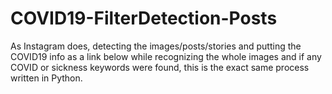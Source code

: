 # COVID19-FilterDetection-Posts
As Instagram does, detecting the images/posts/stories and putting the COVID19 info as a link below while recognizing the whole images and if any COVID or sickness keywords were found, this is the exact same process written in Python.
